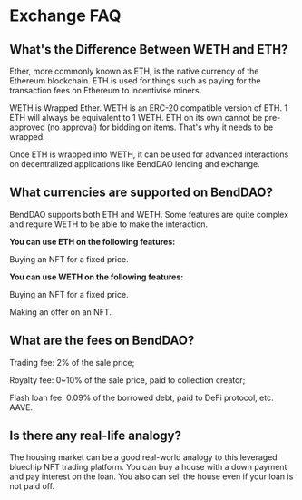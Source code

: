 # Exchange FAQ

## What's the Difference Between WETH and ETH?

Ether, more commonly known as ETH, is the native currency of the Ethereum blockchain. ETH is used for things such as paying for the transaction fees on Ethereum to incentivise miners.

WETH is Wrapped Ether. WETH is an ERC-20 compatible version of ETH. 1 ETH will always be equivalent to 1 WETH. ETH on its own cannot be pre-approved (no approval) for bidding on items. That's why it needs to be wrapped.

Once ETH is wrapped into WETH, it can be used for advanced interactions on decentralized applications like BendDAO lending and exchange.

## What currencies are supported on BendDAO?

BendDAO supports both ETH and WETH. Some features are quite complex and require WETH to be able to make the interaction.

**You can use ETH on the following features:**

Buying an NFT for a fixed price.

**You can use WETH on the following features:**

Buying an NFT for a fixed price.

Making an offer on an NFT.

## What are the fees on BendDAO?

Trading fee: 2% of the sale price;

Royalty fee: 0\~10% of the sale price, paid to collection creator;

Flash loan fee: 0.09% of the borrowed debt, paid to DeFi protocol, etc. AAVE.

## Is there any real-life analogy?&#x20;

The housing market can be a good real-world analogy to this leveraged bluechip NFT trading platform. You can buy a house with a down payment and pay interest on the loan. You also can sell the house even if your loan is not paid off.
